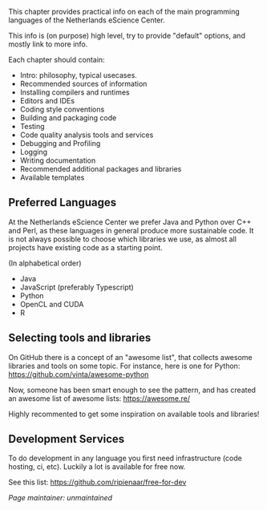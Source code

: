 This chapter provides practical info on each of the main programming languages of the Netherlands eScience Center.

This info is (on purpose) high level, try to provide "default" options, and mostly link to more info.

Each chapter should contain:

- Intro: philosophy, typical usecases.
- Recommended sources of information
- Installing compilers and runtimes
- Editors and IDEs
- Coding style conventions
- Building and packaging code
- Testing
- Code quality analysis tools and services
- Debugging and Profiling
- Logging
- Writing documentation
- Recommended additional packages and libraries
- Available templates


## Preferred Languages

At the Netherlands eScience Center we prefer Java and Python over C++ and Perl, as these languages in general produce more sustainable code. It is not always possible to choose which libraries we use, as almost all projects have existing code as a starting point.

(In alphabetical order)

- Java
- JavaScript (preferably Typescript)
- Python
- OpenCL and CUDA
- R

## Selecting tools and libraries

On GitHub there is a concept of an "awesome list", that collects awesome libraries and tools on some topic. For instance, here is one for Python: https://github.com/vinta/awesome-python

Now, someone has been smart enough to see the pattern, and has created an awesome list of awesome lists: https://awesome.re/

Highly recommented to get some inspiration on available tools and libraries!

## Development Services

To do development in any language you first need infrastructure (code hosting, ci, etc). Luckily a lot is available for free now.

See this list: https://github.com/ripienaar/free-for-dev


*Page maintainer: unmaintained*
